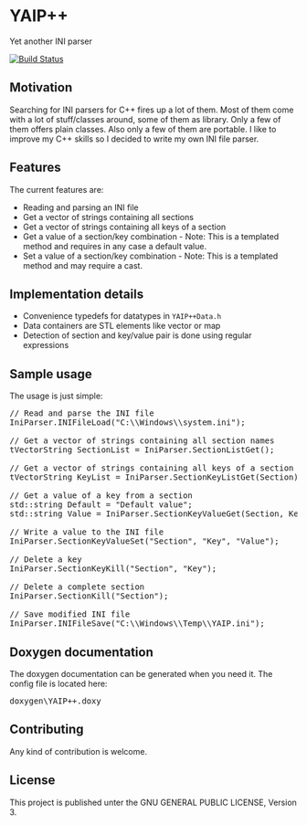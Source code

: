 # YAIP++ #

Yet another INI parser

[![Build Status](https://travis-ci.org/ThirtySomething/YAIP.svg?branch=master)](https://travis-ci.org/ThirtySomething/YAIP)

## Motivation ##

Searching for INI parsers for C++ fires up a lot of them. Most of them come with a lot of stuff/classes around, some of them as library. Only a few of them offers plain classes. Also only a few of them are portable. I like to improve my C++ skills so I decided to write my own INI file parser.

## Features ##

The current features are:

* Reading and parsing an INI file
* Get a vector of strings containing all sections
* Get a vector of strings containing all keys of a section
* Get a value of a section/key combination - Note: This is a templated method and requires in any case a default value.
* Set a value of a section/key combination - Note: This is a templated method and may require a cast.

## Implementation details ##

* Convenience typedefs for datatypes in <code>YAIP++Data.h</code>
* Data containers are STL elements like vector or map
* Detection of section and key/value pair is done using regular expressions

## Sample usage ##

The usage is just simple:

<pre>
// Read and parse the INI file
IniParser.INIFileLoad("C:\\Windows\\system.ini");

// Get a vector of strings containing all section names
tVectorString SectionList = IniParser.SectionListGet();

// Get a vector of strings containing all keys of a section
tVectorString KeyList = IniParser.SectionKeyListGet(Section);

// Get a value of a key from a section
std::string Default = "Default value";
std::string Value = IniParser.SectionKeyValueGet(Section, Key, Default);

// Write a value to the INI file
IniParser.SectionKeyValueSet("Section", "Key", "Value");

// Delete a key
IniParser.SectionKeyKill("Section", "Key");

// Delete a complete section
IniParser.SectionKill("Section");

// Save modified INI file
IniParser.INIFileSave("C:\\Windows\\Temp\\YAIP.ini");
</pre>

## Doxygen documentation ##

The doxygen documentation can be generated when you need it. The config file is located here:

<pre>
doxygen\YAIP++.doxy
</pre>

## Contributing ##

Any kind of contribution is welcome.

## License ##

This project is published unter the GNU GENERAL PUBLIC LICENSE, Version 3.
